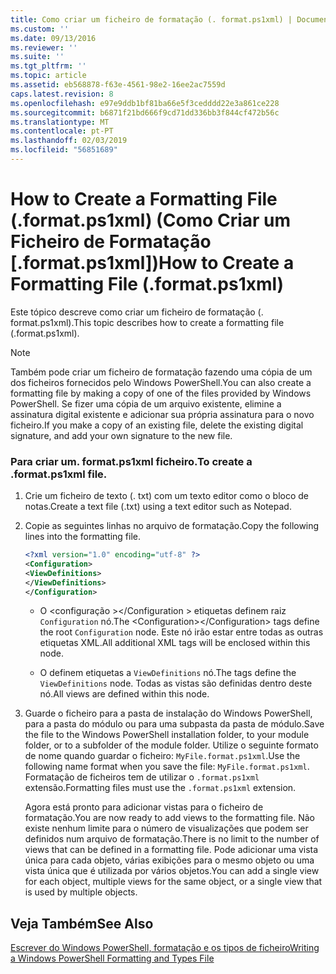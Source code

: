 ```yaml
---
title: Como criar um ficheiro de formatação (. format.ps1xml) | Documentos da Microsoft
ms.custom: ''
ms.date: 09/13/2016
ms.reviewer: ''
ms.suite: ''
ms.tgt_pltfrm: ''
ms.topic: article
ms.assetid: eb568878-f63e-4561-98e2-16ee2ac7559d
caps.latest.revision: 8
ms.openlocfilehash: e97e9ddb1bf81ba66e5f3cedddd22e3a861ce228
ms.sourcegitcommit: b6871f21bd666f9cd71dd336bb3f844cf472b56c
ms.translationtype: MT
ms.contentlocale: pt-PT
ms.lasthandoff: 02/03/2019
ms.locfileid: "56851689"
---
```

# <a name="how-to-create-a-formatting-file-formatps1xml"></a><span data-ttu-id="1f9f2-102">How to Create a Formatting File (.format.ps1xml) (Como Criar um Ficheiro de Formatação [.format.ps1xml])</span><span class="sxs-lookup"><span data-stu-id="1f9f2-102">How to Create a Formatting File (.format.ps1xml)</span></span>

<span data-ttu-id="1f9f2-103">Este tópico descreve como criar um ficheiro de formatação (. format.ps1xml).</span><span class="sxs-lookup"><span data-stu-id="1f9f2-103">This topic describes how to create a formatting file (.format.ps1xml).</span></span>

> [!NOTE]
> <span data-ttu-id="1f9f2-104">Também pode criar um ficheiro de formatação fazendo uma cópia de um dos ficheiros fornecidos pelo Windows PowerShell.</span><span class="sxs-lookup"><span data-stu-id="1f9f2-104">You can also create a formatting file by making a copy of one of the files provided by Windows PowerShell.</span></span> <span data-ttu-id="1f9f2-105">Se fizer uma cópia de um arquivo existente, elimine a assinatura digital existente e adicionar sua própria assinatura para o novo ficheiro.</span><span class="sxs-lookup"><span data-stu-id="1f9f2-105">If you make a copy of an existing file, delete the existing digital signature, and add your own signature to the new file.</span></span>

### <a name="to-create-a-formatps1xml-file"></a><span data-ttu-id="1f9f2-106">Para criar um. format.ps1xml ficheiro.</span><span class="sxs-lookup"><span data-stu-id="1f9f2-106">To create a .format.ps1xml file.</span></span>

1. <span data-ttu-id="1f9f2-107">Crie um ficheiro de texto (. txt) com um texto editor como o bloco de notas.</span><span class="sxs-lookup"><span data-stu-id="1f9f2-107">Create a text file (.txt) using a text editor such as Notepad.</span></span>

2. <span data-ttu-id="1f9f2-108">Copie as seguintes linhas no arquivo de formatação.</span><span class="sxs-lookup"><span data-stu-id="1f9f2-108">Copy the following lines into the formatting file.</span></span>

   ```xml
   <?xml version="1.0" encoding="utf-8" ?>
   <Configuration>
   <ViewDefinitions>
   </ViewDefinitions>
   </Configuration>
   ```

   - <span data-ttu-id="1f9f2-109">O \<configuração >\</Configuration > etiquetas definem raiz `Configuration` nó.</span><span class="sxs-lookup"><span data-stu-id="1f9f2-109">The \<Configuration>\</Configuration> tags define the root `Configuration` node.</span></span> <span data-ttu-id="1f9f2-110">Este nó irão estar entre todas as outras etiquetas XML.</span><span class="sxs-lookup"><span data-stu-id="1f9f2-110">All additional XML tags will be enclosed within this node.</span></span>

   - <span data-ttu-id="1f9f2-111">O <ViewDefinitions> </ViewDefinitions> definem etiquetas a `ViewDefinitions` nó.</span><span class="sxs-lookup"><span data-stu-id="1f9f2-111">The <ViewDefinitions></ViewDefinitions> tags define the `ViewDefinitions` node.</span></span> <span data-ttu-id="1f9f2-112">Todas as vistas são definidas dentro deste nó.</span><span class="sxs-lookup"><span data-stu-id="1f9f2-112">All views are defined within this node.</span></span>

3. <span data-ttu-id="1f9f2-113">Guarde o ficheiro para a pasta de instalação do Windows PowerShell, para a pasta do módulo ou para uma subpasta da pasta de módulo.</span><span class="sxs-lookup"><span data-stu-id="1f9f2-113">Save the file to the Windows PowerShell installation folder, to your module folder, or to a subfolder of the module folder.</span></span> <span data-ttu-id="1f9f2-114">Utilize o seguinte formato de nome quando guardar o ficheiro: `MyFile.format.ps1xml`.</span><span class="sxs-lookup"><span data-stu-id="1f9f2-114">Use the following name format when you save the file:  `MyFile.format.ps1xml`.</span></span> <span data-ttu-id="1f9f2-115">Formatação de ficheiros tem de utilizar o `.format.ps1xml` extensão.</span><span class="sxs-lookup"><span data-stu-id="1f9f2-115">Formatting files must use the `.format.ps1xml` extension.</span></span>

   <span data-ttu-id="1f9f2-116">Agora está pronto para adicionar vistas para o ficheiro de formatação.</span><span class="sxs-lookup"><span data-stu-id="1f9f2-116">You are now ready to add views to the formatting file.</span></span> <span data-ttu-id="1f9f2-117">Não existe nenhum limite para o número de visualizações que podem ser definidos num arquivo de formatação.</span><span class="sxs-lookup"><span data-stu-id="1f9f2-117">There is no limit to the number of views that can be defined in a formatting file.</span></span> <span data-ttu-id="1f9f2-118">Pode adicionar uma vista única para cada objeto, várias exibições para o mesmo objeto ou uma vista única que é utilizada por vários objetos.</span><span class="sxs-lookup"><span data-stu-id="1f9f2-118">You can add a single view for each object, multiple views for the same object, or a single view that is used by multiple objects.</span></span>

## <a name="see-also"></a><span data-ttu-id="1f9f2-119">Veja Também</span><span class="sxs-lookup"><span data-stu-id="1f9f2-119">See Also</span></span>

[<span data-ttu-id="1f9f2-120">Escrever do Windows PowerShell, formatação e os tipos de ficheiro</span><span class="sxs-lookup"><span data-stu-id="1f9f2-120">Writing a Windows PowerShell Formatting and Types File</span></span>](./writing-a-powershell-formatting-file.md)
